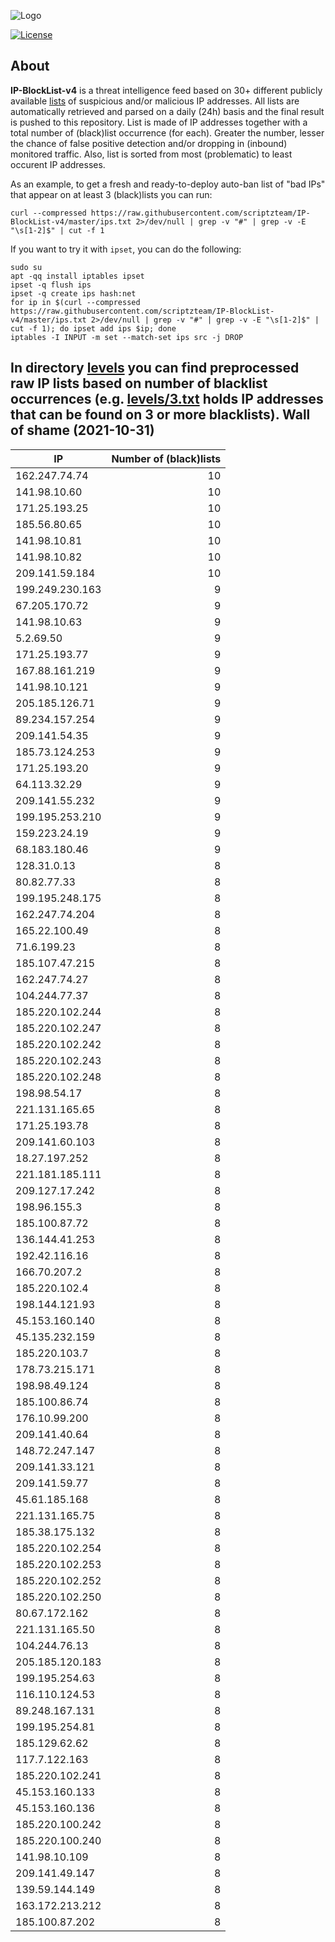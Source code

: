 ![Logo](https://i.imgur.com/PyKLAe7.png)

[![License](https://img.shields.io/badge/license-The_Unlicense-red.svg)](https://unlicense.org/)

About
----

**IP-BlockList-v4** is a threat intelligence feed based on 30+ different publicly available [lists](https://github.com/stamparm/maltrail) of suspicious and/or malicious IP addresses. All lists are automatically retrieved and parsed on a daily (24h) basis and the final result is pushed to this repository. List is made of IP addresses together with a total number of (black)list occurrence (for each). Greater the number, lesser the chance of false positive detection and/or dropping in (inbound) monitored traffic. Also, list is sorted from most (problematic) to least occurent IP addresses.

As an example, to get a fresh and ready-to-deploy auto-ban list of "bad IPs" that appear on at least 3 (black)lists you can run:

```
curl --compressed https://raw.githubusercontent.com/scriptzteam/IP-BlockList-v4/master/ips.txt 2>/dev/null | grep -v "#" | grep -v -E "\s[1-2]$" | cut -f 1
```

If you want to try it with `ipset`, you can do the following:

```
sudo su
apt -qq install iptables ipset
ipset -q flush ips
ipset -q create ips hash:net
for ip in $(curl --compressed https://raw.githubusercontent.com/scriptzteam/IP-BlockList-v4/master/ips.txt 2>/dev/null | grep -v "#" | grep -v -E "\s[1-2]$" | cut -f 1); do ipset add ips $ip; done
iptables -I INPUT -m set --match-set ips src -j DROP
```

In directory [levels](levels) you can find preprocessed raw IP lists based on number of blacklist occurrences (e.g. [levels/3.txt](levels/3.txt) holds IP addresses that can be found on 3 or more blacklists).
Wall of shame (2021-10-31)
----

|IP|Number of (black)lists|
|---|--:|
162.247.74.74|10
141.98.10.60|10
171.25.193.25|10
185.56.80.65|10
141.98.10.81|10
141.98.10.82|10
209.141.59.184|10
199.249.230.163|9
67.205.170.72|9
141.98.10.63|9
5.2.69.50|9
171.25.193.77|9
167.88.161.219|9
141.98.10.121|9
205.185.126.71|9
89.234.157.254|9
209.141.54.35|9
185.73.124.253|9
171.25.193.20|9
64.113.32.29|9
209.141.55.232|9
199.195.253.210|9
159.223.24.19|9
68.183.180.46|9
128.31.0.13|8
80.82.77.33|8
199.195.248.175|8
162.247.74.204|8
165.22.100.49|8
71.6.199.23|8
185.107.47.215|8
162.247.74.27|8
104.244.77.37|8
185.220.102.244|8
185.220.102.247|8
185.220.102.242|8
185.220.102.243|8
185.220.102.248|8
198.98.54.17|8
221.131.165.65|8
171.25.193.78|8
209.141.60.103|8
18.27.197.252|8
221.181.185.111|8
209.127.17.242|8
198.96.155.3|8
185.100.87.72|8
136.144.41.253|8
192.42.116.16|8
166.70.207.2|8
185.220.102.4|8
198.144.121.93|8
45.153.160.140|8
45.135.232.159|8
185.220.103.7|8
178.73.215.171|8
198.98.49.124|8
185.100.86.74|8
176.10.99.200|8
209.141.40.64|8
148.72.247.147|8
209.141.33.121|8
209.141.59.77|8
45.61.185.168|8
221.131.165.75|8
185.38.175.132|8
185.220.102.254|8
185.220.102.253|8
185.220.102.252|8
185.220.102.250|8
80.67.172.162|8
221.131.165.50|8
104.244.76.13|8
205.185.120.183|8
199.195.254.63|8
116.110.124.53|8
89.248.167.131|8
199.195.254.81|8
185.129.62.62|8
117.7.122.163|8
185.220.102.241|8
45.153.160.133|8
45.153.160.136|8
185.220.100.242|8
185.220.100.240|8
141.98.10.109|8
209.141.49.147|8
139.59.144.149|8
163.172.213.212|8
185.100.87.202|8
